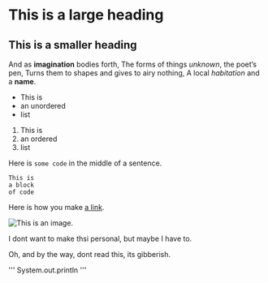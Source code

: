 # This is a large heading
## This is a smaller heading
And as **imagination** bodies forth,
The forms of things *unknown*, the poet’s pen, 
Turns them to shapes and gives to airy nothing,
A local *habitation* and a **name**.
 
- This is
- an unordered
- list

1. This is
2. an ordered
3. list

Here is `some code` in the middle of a sentence.
```
This is
a block
of code
```

Here is how you make [a link](https://www.wikipedia.org/).

![This is an image.](https://github.com/yihui/xaringan/releases/download/v0.0.2/karl-moustache.jpg)

I dont want to make thsi personal, but maybe I have to.


Oh, and by the way, dont read this, its gibberish.

'''
System.out.println
'''
